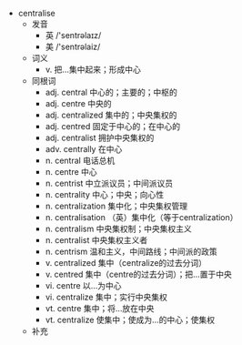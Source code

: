 - centralise
  - 发音
    - 英 /'sentrəlaɪz/
    - 美 /'sentrəlaiz/
  - 词义
    - v. 把…集中起来；形成中心
  - 同根词
    - adj. central 中心的；主要的；中枢的
    - adj. centre 中央的
    - adj. centralized 集中的；中央集权的
    - adj. centred 固定于中心的；在中心的
    - adj. centralist 拥护中央集权的
    - adv. centrally 在中心
    - n. central 电话总机
    - n. centre 中心
    - n. centrist 中立派议员；中间派议员
    - n. centrality 中心；中央；向心性
    - n. centralization 集中化；中央集权管理
    - n. centralisation （英）集中化（等于centralization）
    - n. centralism 中央集权制；中央集权主义
    - n. centralist 中央集权主义者
    - n. centrism 温和主义，中间路线；中间派的政策
    - v. centralized 集中（centralize的过去分词）
    - v. centred 集中（centre的过去分词）；把…置于中央
    - vi. centre 以…为中心
    - vi. centralize 集中；实行中央集权
    - vt. centre 集中；将…放在中央
    - vt. centralize 使集中；使成为…的中心；使集权
  - 补充